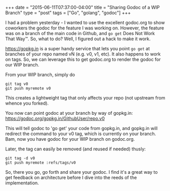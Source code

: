 +++
date = "2015-06-11T07:37:00-04:00"
title = "Sharing Godoc of a WIP Branch"
type = "post"
tags = ["Go", "golang", "godoc"]
+++

I had a problem yesterday - I wanted to use the excellent godoc.org to show
coworkers the godoc for the feature I was working on.  However, the feature was
on a branch of the main code in Github, and `go get` Does Not Work That Way™.
So, what to do?  Well, I figured out a hack to make it work.

https://gopkg.in is a super handy service that lets you point `go get` at
branches of your repo named vN (e.g. v0, v1, etc).  It also happens to work on
tags.  So, we can leverage this to get godoc.org to render the godoc for our WIP
branch.

From your WIP branch, simply do 

```
git tag v0
git push myremote v0
```

This creates a lightweight tag that only affects your repo (not upstream from
whence you forked).

You now can point godoc at your branch by way of gopkg.in:
https://godoc.org/gopkg.in/GithubUser/repo.v0

This will tell godoc to 'go get' your code from gopkg.in, and gopkg.in will
redirect the command to your v0 tag, which is currently on your branch.  Bam,
now you have godoc for your WIP branch on godoc.org.

Later, the tag can easily be removed (and reused if needed) thusly:

```
git tag -d v0
git push myremote :refs/tags/v0
```

So, there you go, go forth and share your godoc.  I find it's a great way to get
feedback on architecture before I dive into the reeds of the implementation.
